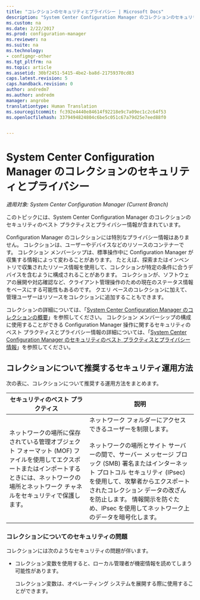 ```yaml
---
title: "コレクションのセキュリティとプライバシー | Microsoft Docs"
description: "System Center Configuration Manager のコレクションのセキュリティとプライバシーのベスト プラクティスを確認します。"
ms.custom: na
ms.date: 2/22/2017
ms.prod: configuration-manager
ms.reviewer: na
ms.suite: na
ms.technology:
- configmgr-other
ms.tgt_pltfrm: na
ms.topic: article
ms.assetid: 30bf2451-5415-4be2-ba8d-21759370cd83
caps.latest.revision: 5
caps.handback.revision: 0
author: andredm7
ms.author: andredm
manager: angrobe
translationtype: Human Translation
ms.sourcegitcommit: fc392e4440e84614f92218e9c7a09ec1c2c64f53
ms.openlocfilehash: 3379494824804c6be5c051c67a79d25e7eed88f0


---
```

# <a name="security-and-privacy-for-collections-in-system-center-configuration-manager"></a>System Center Configuration Manager のコレクションのセキュリティとプライバシー

*適用対象: System Center Configuration Manager (Current Branch)*

このトピックには、System Center Configuration Manager のコレクションのセキュリティのベスト プラクティスとプライバシー情報が含まれています。  

 Configuration Manager のコレクションには特別なプライバシー情報はありません。 コレクションは、ユーザーやデバイスなどのリソースのコンテナーです。 コレクション メンバーシップは、標準操作中に Configuration Manager が収集する情報によって変わることがあります。 たとえば、探索またはインベントリで収集されたリソース情報を使用して、コレクションが特定の条件に合うデバイスを含むように構成されることがあります。 コレクションが、ソフトウェアの展開や対応確認など、クライアント管理操作のための現在のステータス情報をベースにする可能性もあるのです。 クエリ ベースのコレクションに加えて、管理ユーザーはリソースをコレクションに追加することもできます。  

 コレクションの詳細については、「[System Center Configuration Manager のコレクションの概要](../../../../core/clients/manage/collections/introduction-to-collections.md)」を参照してください。 コレクション メンバーシップの構成に使用することができる Configuration Manager 操作に関するセキュリティのベスト プラクティスとプライバシー情報の詳細については、「[System Center Configuration Manager のセキュリティのベスト プラクティスとプライバシー情報](../../../../core/plan-design/security/security-best-practices-and-privacy-information.md)」を参照してください。  

## <a name="security-best-practices-for-collections"></a>コレクションについて推奨するセキュリティ運用方法  
 次の表に、コレクションについて推奨する運用方法をまとめます。  

|セキュリティのベスト プラクティス|説明|  
|----------------------------|----------------------|  
|ネットワークの場所に保存されている管理オブジェクト フォーマット (MOF) ファイルを使用してエクスポートまたはインポートするときには、ネットワークの場所とネットワーク チャネルをセキュリティで保護します。|ネットワーク フォルダーにアクセスできるユーザーを制限します。<br /><br /> ネットワークの場所とサイト サーバーの間で、サーバー メッセージ ブロック (SMB) 署名またはインターネット プロトコル セキュリティ (IPsec) を使用して、攻撃者からエクスポートされたコレクション データの改ざんを防止します。 情報開示を防ぐため、IPsec を使用してネットワーク上のデータを暗号化します。|  

### <a name="security-issues-for-collections"></a>コレクションについてのセキュリティの問題  
 コレクションには次のようなセキュリティの問題が伴います。  

-   コレクション変数を使用すると、ローカル管理者が機密情報を読めてしまう可能性があります。  

     コレクション変数は、オペレーティング システムを展開する際に使用することができます。  



<!--HONumber=Dec16_HO3-->


